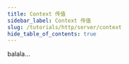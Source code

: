 ```yaml
---
title: Context 传值 
sidebar_label: Context 传值
slug: /tutorials/http/server/context
hide_table_of_contents: true
---
```

balala...